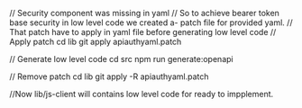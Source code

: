 // Security component was missing in yaml 
// So to achieve bearer token base security in low level code we created a- patch file for provided yaml.
// That patch have to apply in yaml file before generating low level code
// Apply patch
cd lib
git apply apiauthyaml.patch

// Generate low level code
cd src
npm run generate:openapi

// Remove patch
cd lib
git apply -R apiauthyaml.patch

//Now lib/js-client will contains low level code for ready to impplement.
